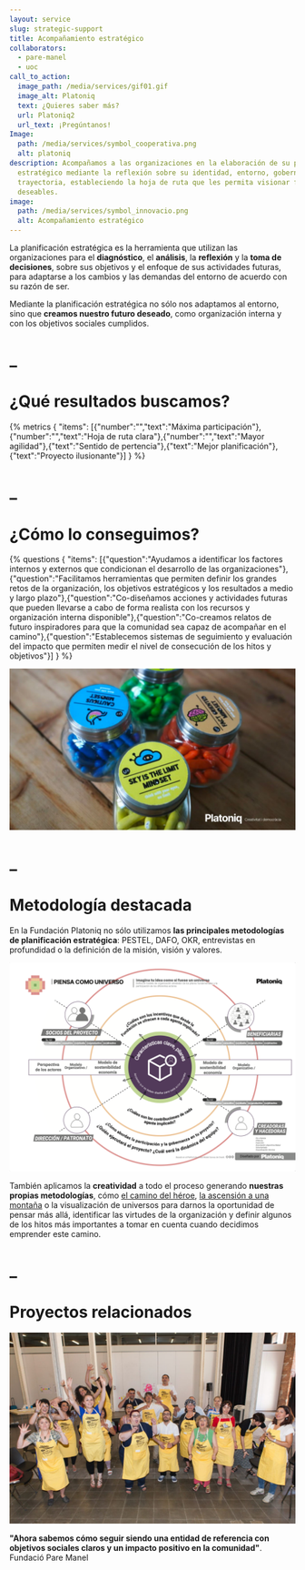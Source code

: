 ```yaml
---
layout: service
slug: strategic-support
title: Acompañamiento estratégico
collaborators:
  - pare-manel
  - uoc
call_to_action:
  image_path: /media/services/gif01.gif
  image_alt: Platoniq
  text: ¿Quieres saber más?
  url: Platoniq2
  url_text: ¡Pregúntanos!
Image:
  path: /media/services/symbol_cooperativa.png
  alt: platoniq
description: Acompañamos a las organizaciones en la elaboración de su plan
  estratégico mediante la reflexión sobre su identidad, entorno, gobernanza y
  trayectoria, estableciendo la hoja de ruta que les permita visionar futuros
  deseables.
image:
  path: /media/services/symbol_innovacio.png
  alt: Acompañamiento estratégico
---
```

La planificación estratégica es la herramienta que utilizan las organizaciones para el **diagnóstico**, el **análisis**, la **reflexión** y la **toma de decisiones**, sobre sus objetivos y el enfoque de sus actividades futuras, para adaptarse a los cambios y las demandas del entorno de acuerdo con su razón de ser.

Mediante la planificación estratégica no sólo nos adaptamos al entorno, sino que **creamos nuestro futuro deseado**, como organización interna y con los objetivos sociales cumplidos.

# _

# ¿Qué resultados buscamos?

{% metrics { "items": [{"number":"","text":"Máxima participación"},{"number":"","text":"Hoja de ruta clara"},{"number":"","text":"Mayor agilidad"},{"text":"Sentido de pertencia"},{"text":"Mejor planificación"},{"text":"Proyecto ilusionante"}] } %}

# _

# ¿Cómo lo conseguimos?

{% questions { "items": [{"question":"Ayudamos a identificar los factores internos y externos que condicionan el desarrollo de las organizaciones"},{"question":"Facilitamos herramientas que permiten definir los grandes retos de la organización, los objetivos estratégicos y los resultados a medio y largo plazo"},{"question":"Co-diseñamos acciones y actividades futuras que pueden llevarse a cabo de forma realista con los recursos y organización interna disponible"},{"question":"Co-creamos relatos de futuro inspiradores para que la comunidad sea capaz de acompañar en el camino"},{"question":"Establecemos sistemas de seguimiento y evaluación del impacto que permiten medir el nivel de consecución de los hitos y objetivos"}] } %}

![Sky is the limit](/media/photo_2024-07-31_15-47-45.jpg "Sky is the limit")

# _

# Metodología destacada

En la Fundación Platoniq no sólo utilizamos **las principales metodologías de planificación estratégica**: PESTEL, DAFO, OKR, entrevistas en profundidad o la definición de la misión, visión y valores.

![Universo](/media/captura-de-pantalla-2024-08-06-a-las-12.13.43.png "Universo")

También aplicamos la **creatividad** a todo el proceso generando **nuestras propias metodologías**, cómo [el camino del héroe](https://journal.platoniq.net/es/wilder-journal-2/rethink/plan-estrategico/), [la ascensión a una montaña](https://journal.platoniq.net/es/wilder-journal-2/rethink/strategic-planning/) o la visualización de universos para darnos la oportunidad de pensar más allá, identificar las virtudes de la organización y definir algunos de los hitos más importantes a tomar en cuenta cuando decidimos emprender este camino.

# _

# Proyectos relacionados

![El equipo de la Fundació Pare Manel](/media/photo_2024-07-31_15-47-18.jpg "El equipo de la Fundació Pare Manel")

**"Ahora sabemos cómo seguir siendo una entidad de referencia con objetivos sociales claros y un impacto positivo en la comunidad"**. Fundació Pare Manel
